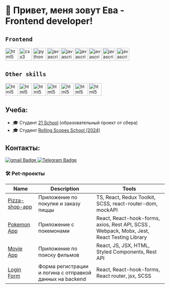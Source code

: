 # 👋 Привет, меня зовут Ева - Frontend developer!

**`Frontend`**
---
<p align=""> 
  <a> 
    <img src="https://cdn.jsdelivr.net/gh/devicons/devicon@latest/icons/react/react-original.svg" alt="html5" width="40" height="40"/> 
  </a>
  <a> 
    <img src="https://cdn.jsdelivr.net/gh/devicons/devicon@latest/icons/typescript/typescript-original.svg" alt="css3" width="40" height="40"/> 
  </a> 
  <a> 
    <img src="https://cdn.jsdelivr.net/gh/devicons/devicon@latest/icons/javascript/javascript-original.svg" alt="python" width="40" height="40"/> 
  </a>  
  <a> 
    <img src="https://cdn.jsdelivr.net/gh/devicons/devicon@latest/icons/nodejs/nodejs-original-wordmark.svg" alt="javascript" width="40" height="40"/> 
    <a> 
      <a>
    <img src="https://cdn.jsdelivr.net/gh/devicons/devicon@latest/icons/html5/html5-original.svg" alt="javascript" width="40" height="40"/>  
    </a> 
    <a>
    <img src="https://cdn.jsdelivr.net/gh/devicons/devicon@latest/icons/sass/sass-original.svg" alt="javascript" width="40" height="40"/>   
    </a>
    <a>
    <img src="https://cdn.jsdelivr.net/gh/devicons/devicon@latest/icons/redux/redux-original.svg" alt="javascript" width="40" height="40"/>   
    </a>
    <a>
    <img src="https://cdn.jsdelivr.net/gh/devicons/devicon@latest/icons/npm/npm-original-wordmark.svg" alt="javascript" width="40" height="40"/>   
    </a>
    <a>
    <img src="https://cdn.jsdelivr.net/gh/devicons/devicon@latest/icons/webpack/webpack-original.svg" alt="javascript" width="40" height="40"/>   
    </a>

</p>

**`Other skills`**
---
<p>
  <a> 
    <img src="https://cdn.jsdelivr.net/gh/devicons/devicon@latest/icons/postgresql/postgresql-original.svg" alt="html5" width="40" height="40"/> 
  </a>
  <a> 
    <img src="https://cdn.jsdelivr.net/gh/devicons/devicon@latest/icons/postman/postman-original.svg" alt="html5" width="40" height="40"/> 
  </a>
  <a> 
    <img src="https://cdn.jsdelivr.net/gh/devicons/devicon@latest/icons/docker/docker-plain.svg" alt="html5" width="40" height="40"/> 
  </a>
  <a> 
    <img src="https://cdn.jsdelivr.net/gh/devicons/devicon@latest/icons/linux/linux-plain.svg" alt="html5" width="40" height="40"/> 
  </a>
  <a> 
    <img src="https://cdn.jsdelivr.net/gh/devicons/devicon@latest/icons/bash/bash-original.svg" alt="html5" width="40" height="40"/> 
  </a>
  <a> 
    <img src="https://cdn.jsdelivr.net/gh/devicons/devicon@latest/icons/git/git-original.svg" alt="html5" width="40" height="40"/> 
  </a>
  <a> 
    <img src="https://cdn.jsdelivr.net/gh/devicons/devicon@latest/icons/figma/figma-original.svg" alt="html5" width="40" height="40"/> 
  </a>
</p>


## Учеба: 
  - 🎓 Студент [21 School](https://21-school.ru) (образовательный проект от сбера) 
  - 🎓 Студент [Rolling Scopes School (2024)](https://wearecommunity.io/) 
  
## Контакты:
<div id="badges">
  <a href="mailto:evasy2002@gmail.com">
    <img src="https://img.shields.io/badge/Gmail-red?style=for-the-badge&logo=gmail&logoColor=white" alt="gmail Badge"/>
  </a>
  <a href="https://t.me/polporsi">
    <img src="https://img.shields.io/badge/Telegram-blue?style=for-the-badge&logo=telegram&logoColor=white" alt="Telegram Badge"/>
  </a>
</div>

### 🛠 Pet-проекты
| Name | Description | Tools |
| --- | --- | --- |
| [Pizza-shop-app](https://github.com/tanajaym/pizza-shop-app) | Приложение по покупке и заказу пиццы | TS, React, Redux Toolkit, SCSS, react-router-dom,  mockAPI |
| [Pokemon App](https://github.com/tanajaym/Pokemons) | Приложение с покемонами | React, React-hook-forms, axios, Rest API, SCSS , Webpack, Mobx, Jest, React Testing Library |
| [Movie App](https://github.com/tanajaym/movie-app) | Приложение по поиску фильмов | React, JS, JSX, HTML, Styled Components, Rest API |
| [Login Form ](https://github.com/tanajaym/playerApp) | Форма регистрации и логина с отправкой данных на backend | React, React-hook-forms, React router, jsx, SCSS |
